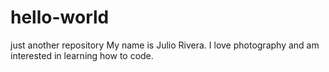 # hello-world
just another repository
My name is Julio Rivera. I love photography and am interested in learning how to code.
